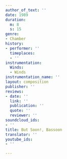 ```yaml
---
author_of_text: ''
date: 1989
duration:
  m: 8
  s: 15
genre:
- Chamber
history:
- performer: ''
  timeplaces:
  - ''
instrumentation:
  Winds:
  - Winds
instrumentation_name: ''
layout: composition
publisher: ''
reviews:
- date: ''
  link: ''
  publication: ''
  quote: ''
  reviewer: ''
soundcloud_ids:
- ''
title: But Soon!, Bassoon
translator: ''
youtube_ids:
- ''

---
```

